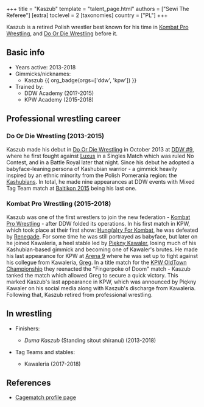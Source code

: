 +++
title = "Kaszub"
template = "talent_page.html"
authors = ["Sewi The Referee"]
[extra]
toclevel = 2
[taxonomies]
country = ["PL"]
+++

Kaszub is a retired Polish wrestler best known for his time in [Kombat Pro Wrestling](@/o/kpw.md), and [Do Or Die Wrestling](@/o/ddw.md) before it.

## Basic info

* Years active: 2013-2018
* Gimmicks/nicknames:
  - Kaszub {{ org_badge(orgs=['ddw', 'kpw']) }}
* Trained by:
  - DDW Academy (201?-2015)
  - KPW Academy (2015-2018)

## Professional wrestling career

### Do Or Die Wrestling (2013-2015)

Kaszub made his debut in [Do Or Die Wrestling](@/o/ddw.md) in October 2013 at [DDW #9](@/e/ddw/2013-10-25-ddw-9.md), where he first fought against [Luxus](@/w/luxus.md) in a Singles Match which was ruled No Contest, and in a Battle Royal later that night. Since his debut he adopted a babyface-leaning persona of Kashubian warrior - a gimmick heavily inspired by an ethnic minority from the Polish Pomerania region: the [Kashubians][kaszebe]. In total, he made nine appearances at DDW events with Mixed Tag Team match at [Baltikon 2015](@/e/ddw/2015-07-24-ddw-baltikon.md) being his last one.

### Kombat Pro Wrestling (2015-2018)

Kaszub was one of the first wrestlers to join the new federation - [Kombat Pro Wrestling](@/o/kpw.md) - after DDW folded its operations. In his first match in KPW, which took place at their first show: [Hung(a)ry For Kombat](@/e/kpw/2015-11-14-kpw-vs-the-world-hungary-for-kombat.md), he was defeated by [Renegade](@/w/renegade.md). For some time he was still portrayed as babyface, but later on he joined Kawaleria, a heel stable led by [Piękny Kawaler](@/w/piekny-kawaler.md), losing much of his Kashubian-based gimmick and becoming one of Kawaler's brutes. He made his last appearance for KPW at [Arena 9](@/e/kpw/2018-03-10-kpw-arena-9-na-krawedzi.md) where he was set up to fight against his collegue from Kawaleria, [Greg](@/w/greg.md). In a title match for the [KPW OldTown Championship](@/c/kpw-old-town-championship.md) they reenacted the "Fingerpoke of Doom" match - Kaszub tanked the match which allowed Greg to secure a quick victory. This marked Kaszub's last appearance in KPW, which was announced by Piękny Kawaler on his social media along with Kaszub's discharge from Kawaleria. Following that, Kaszub retired from professional wrestling.

## In wrestling

* Finishers:
  - _Duma Kaszub_ (Standing sitout shiranui) (2013-2018)

* Tag Teams and stables:
  - Kawaleria (2017-2018)

## References

* [Cagematch profile page](https://www.cagematch.net/?id=2&nr=14936)

[kaszebe]: https://en.wikipedia.org/wiki/Kashubians
